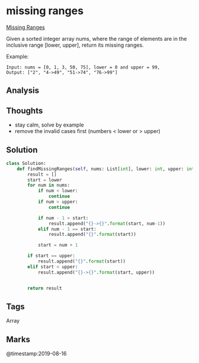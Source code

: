# missing ranges

[Missing Ranges](https://leetcode.com/problems/missing-ranges)

Given a sorted integer array nums, where the range of elements are in the inclusive range \[lower, upper\], return its missing ranges.

Example:

```text
Input: nums = [0, 1, 3, 50, 75], lower = 0 and upper = 99,
Output: ["2", "4->49", "51->74", "76->99"]
```

## Analysis

## Thoughts

* stay calm, solve by example 
* remove the invalid cases first \(numbers &lt; lower or &gt; upper\)

## Solution

```python
class Solution:
    def findMissingRanges(self, nums: List[int], lower: int, upper: int) -> List[str]:
        result = []
        start = lower 
        for num in nums:
            if num < lower:
                continue
            if num > upper:
                continue

            if num - 1 > start:                
                result.append("{}->{}".format(start, num-1))                
            elif num - 1 == start:
                result.append("{}".format(start))

            start = num + 1

        if start == upper:
            result.append("{}".format(start))
        elif start < upper:
            result.append("{}->{}".format(start, upper))


        return result
```

## Tags

Array

## Marks

@timestamp:2019-08-16

